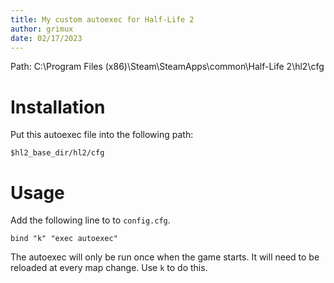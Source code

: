 ```yaml
---
title: My custom autoexec for Half-Life 2
author: grimux
date: 02/17/2023
---
```


Path:  C:\Program Files (x86)\Steam\SteamApps\common\Half-Life 2\hl2\cfg

Installation
============
Put this autoexec file into the following path:

`$hl2_base_dir/hl2/cfg`

Usage
=====
Add the following line to to `config.cfg`.

`bind "k" "exec autoexec"`

The autoexec will only be run once when the game starts.  It will need to be reloaded at every map change.  Use `k` to do this.